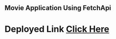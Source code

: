 ## Movie Application Using FetchApi

# Deployed Link [Click Here](https://lustrous-kataifi-706f4e.netlify.app)
